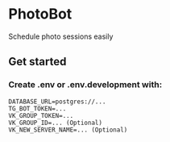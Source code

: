# PhotoBot

Schedule photo sessions easily

## Get started

### Create .env or .env.development with:
```env
DATABASE_URL=postgres://...
TG_BOT_TOKEN=...
VK_GROUP_TOKEN=...
VK_GROUP_ID=... (Optional)
VK_NEW_SERVER_NAME=... (Optional)
```


